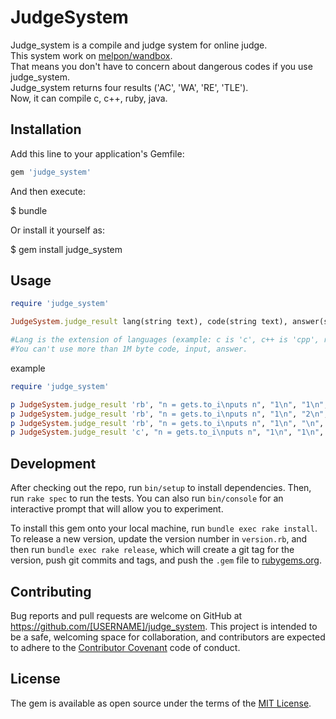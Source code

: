 # JudgeSystem

Judge_system is a compile and judge system for online judge.  
This system work on [melpon/wandbox](https://github.com/melpon/wandbox).  
That means you don't have to concern about dangerous codes if you use judge_system.  
Judge_system returns four results ('AC', 'WA', 'RE', 'TLE').  
Now, it can compile c, c++, ruby, java.  

## Installation

Add this line to your application's Gemfile:

```ruby
gem 'judge_system'
```

And then execute:

$ bundle

Or install it yourself as:

$ gem install judge_system

## Usage

```ruby
require 'judge_system'

JudgeSystem.judge_result lang(string text), code(string text), answer(string text), input(string text), time-limit(num sec)

#Lang is the extension of languages (example: c is 'c', c++ is 'cpp', ruby is 'rb', java is 'java').
#You can't use more than 1M byte code, input, answer.

```

example  

```ruby
require 'judge_system'

p JudgeSystem.judge_result 'rb', "n = gets.to_i\nputs n", "1\n", "1\n", 5 #=> 'AC'
p JudgeSystem.judge_result 'rb', "n = gets.to_i\nputs n", "1\n", "2\n", 5 #=> 'WA'
p JudgeSystem.judge_result 'rb', "n = gets.to_i\nputs n", "1\n", "\n", 0.001 #=> 'TLE'
p JudgeSystem.judge_result 'c', "n = gets.to_i\nputs n", "1\n", "1\n", 5 #=> 'RE'
```





## Development

After checking out the repo, run `bin/setup` to install dependencies. Then, run `rake spec` to run the tests. You can also run `bin/console` for an interactive prompt that will allow you to experiment.

To install this gem onto your local machine, run `bundle exec rake install`. To release a new version, update the version number in `version.rb`, and then run `bundle exec rake release`, which will create a git tag for the version, push git commits and tags, and push the `.gem` file to [rubygems.org](https://rubygems.org).

## Contributing

Bug reports and pull requests are welcome on GitHub at https://github.com/[USERNAME]/judge_system. This project is intended to be a safe, welcoming space for collaboration, and contributors are expected to adhere to the [Contributor Covenant](http://contributor-covenant.org) code of conduct.


## License

The gem is available as open source under the terms of the [MIT License](http://opensource.org/licenses/MIT).

